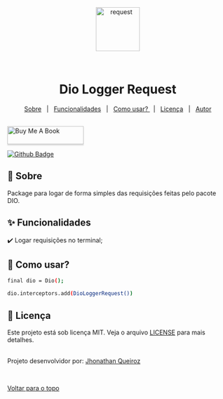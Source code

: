 <div align="center" id="top"> 
  <img src="https://cdn-icons-png.flaticon.com/512/1276/1276470.png" alt="request" height=100 />

&#xa0;

</div>

<h1 align="center">Dio Logger Request</h1>

<p align="center">
  <a href="#dart-sobre">Sobre</a> &#xa0; | &#xa0; 
  <a href="#sparkles-funcionalidades">Funcionalidades</a> &#xa0; | &#xa0;
  <a href="#checkered_flag-">Como usar? </a> &#xa0; | &#xa0;
  <a href="#memo-licença">Licença</a> &#xa0; | &#xa0;
  <a href="https://github.com/jhonathanqz" target="_blank">Autor</a>
</p>

<br>

<a href="https://buymeacoffee.com/jhonathanqr" target="_blank">
  <img src="https://www.buymeacoffee.com/assets/img/custom_images/orange_img.png" alt="Buy Me A Book" style="height: 41px !important;width: 174px !important;box-shadow: 0px 3px 2px 0px rgba(190, 190, 190, 0.5) !important;-webkit-box-shadow: 0px 3px 2px 0px rgba(190, 190, 190, 0.5) !important;">
</a>

[![Github Badge](https://img.shields.io/badge/GitHub-100000?style=for-the-badge&logo=github&logoColor=white&link=https://github.com/jhonathanqz)](https://github.com/jhonathanqz)

## :dart: Sobre

Package para logar de forma simples das requisições feitas pelo pacote DIO.

## :sparkles: Funcionalidades

:heavy_check_mark: Logar requisições no terminal;

## :checkered_flag: Como usar?

```bash
final dio = Dio();

dio.interceptors.add(DioLoggerRequest())
```

## :memo: Licença

Este projeto está sob licença MIT. Veja o arquivo [LICENSE](LICENSE.md) para mais detalhes.

</br>
Projeto desenvolvidor por: <a href="https://github.com/jhonathanqz" target="_blank">Jhonathan Queiroz</a>

&#xa0;

<a href="#top">Voltar para o topo</a>
